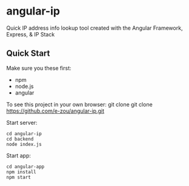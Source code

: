 # angular-ip
Quick IP address info lookup tool created with the Angular Framework, Express, &amp; IP Stack

## Quick Start
Make sure you these first:
- npm 
- node.js
- angular

To see this project in your own browser:
git clone git clone https://github.com/e-zou/angular-ip.git

Start server:
```
cd angular-ip
cd backend
node index.js
```

Start app: 
```
cd angular-app
npm install
npm start
```
